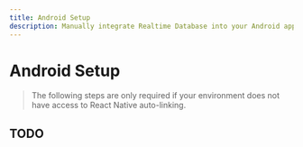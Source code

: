 ```yaml
---
title: Android Setup
description: Manually integrate Realtime Database into your Android application. 
---
```


# Android Setup

> The following steps are only required if your environment does not have access to React Native
auto-linking. 

## TODO
